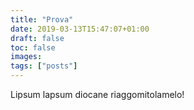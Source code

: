 ```yaml
---
title: "Prova"
date: 2019-03-13T15:47:07+01:00
draft: false
toc: false
images:
tags: ["posts"]
---
```


Lipsum lapsum diocane riaggomitolamelo!